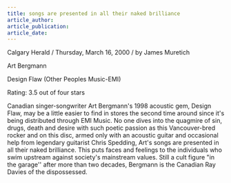 ```yaml
---
title: songs are presented in all their naked brilliance
article_author:
article_publication:
article_date:
---
```

Calgary Herald / Thursday, March 16, 2000 / by James Muretich  
  
Art Bergmann  
  
Design Flaw (Other Peoples Music-EMI)  
  
Rating: 3.5 out of four stars  
  
Canadian singer-songwriter Art Bergmann's 1998 acoustic gem, Design Flaw, may be a little easier to find in stores the second time around since it's being distributed through EMI Music. No one dives into the quagmire of sin, drugs, death and desire with such poetic passion as this Vancouver-bred rocker and on this disc, armed only with an acoustic guitar and occasional help from legendary guitarist Chris Spedding, Art's songs are presented in all their naked brilliance. This puts faces and feelings to the individuals who swim upstream against society's mainstream values. Still a cult figure "in the garage'' after more than two decades, Bergmann is the Canadian Ray Davies of the dispossessed.  
